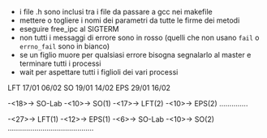 - i file .h sono inclusi tra i file da passare a gcc nei makefile
- mettere o togliere i nomi dei parametri da tutte le firme dei metodi
- eseguire free_ipc al SIGTERM
- non tutti i messaggi di errore sono in rosso (quelli che non usano `fail` o `errno_fail` sono in bianco)
- se un figlio muore per qualsiasi errore bisogna segnalarlo al master e terminare tutti i processi
- wait per aspettare tutti i figlioli dei vari processi

LFT     17/01   06/02
SO      19/01   14/02
EPS     29/01   16/02

-<18>-> SO-Lab -<10>-> SO(1) -<17>-> LFT(2) -<10>-> EPS(2)
                                            ..............

-<27>-> LFT(1) -<12>-> EPS(1) -<6>-> SO-Lab -<10>-> SO(2)
               ..........................................